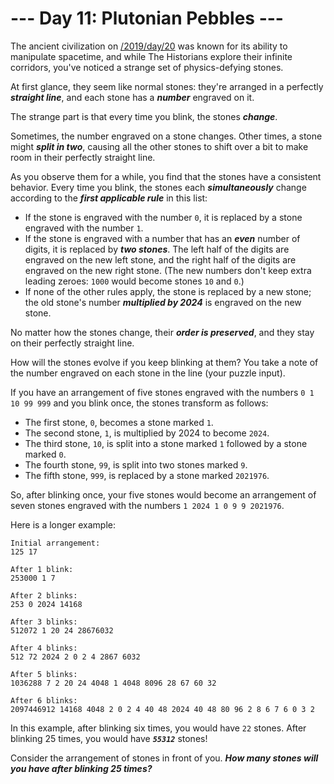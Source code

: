 # --- Day 11: Plutonian Pebbles ---

The ancient civilization on [/2019/day/20](Pluto) was known for its ability to manipulate spacetime, and while The Historians explore their infinite corridors, you've noticed a strange set of physics-defying stones.


At first glance, they seem like normal stones: they're arranged in a perfectly <em><b>straight line</b></em>, and each stone has a <em><b>number</b></em> engraved on it.


The strange part is that every time you <span title="No, they're not statues. Why do you ask?">blink</span>, the stones <em><b>change</b></em>.


Sometimes, the number engraved on a stone changes. Other times, a stone might <em><b>split in two</b></em>, causing all the other stones to shift over a bit to make room in their perfectly straight line.


As you observe them for a while, you find that the stones have a consistent behavior. Every time you blink, the stones each <em><b>simultaneously</b></em> change according to the <em><b>first applicable rule</b></em> in this list:


<ul>
<li>If the stone is engraved with the number <code>0</code>, it is replaced by a stone engraved with the number <code>1</code>.</li>
<li>If the stone is engraved with a number that has an <em><b>even</b></em> number of digits, it is replaced by <em><b>two stones</b></em>. The left half of the digits are engraved on the new left stone, and the right half of the digits are engraved on the new right stone. (The new numbers don't keep extra leading zeroes: <code>1000</code> would become stones <code>10</code> and <code>0</code>.)</li>
<li>If none of the other rules apply, the stone is replaced by a new stone; the old stone's number <em><b>multiplied by 2024</b></em> is engraved on the new stone.</li>
</ul>
No matter how the stones change, their <em><b>order is preserved</b></em>, and they stay on their perfectly straight line.


How will the stones evolve if you keep blinking at them? You take a note of the number engraved on each stone in the line (your puzzle input).


If you have an arrangement of five stones engraved with the numbers <code>0 1 10 99 999</code> and you blink once, the stones transform as follows:


<ul>
<li>The first stone, <code>0</code>, becomes a stone marked <code>1</code>.</li>
<li>The second stone, <code>1</code>, is multiplied by 2024 to become <code>2024</code>.</li>
<li>The third stone, <code>10</code>, is split into a stone marked <code>1</code> followed by a stone marked <code>0</code>.</li>
<li>The fourth stone, <code>99</code>, is split into two stones marked <code>9</code>.</li>
<li>The fifth stone, <code>999</code>, is replaced by a stone marked <code>2021976</code>.</li>
</ul>
So, after blinking once, your five stones would become an arrangement of seven stones engraved with the numbers <code>1 2024 1 0 9 9 2021976</code>.


Here is a longer example:


<pre><code>Initial arrangement:
125 17

After 1 blink:
253000 1 7

After 2 blinks:
253 0 2024 14168

After 3 blinks:
512072 1 20 24 28676032

After 4 blinks:
512 72 2024 2 0 2 4 2867 6032

After 5 blinks:
1036288 7 2 20 24 4048 1 4048 8096 28 67 60 32

After 6 blinks:
2097446912 14168 4048 2 0 2 4 40 48 2024 40 48 80 96 2 8 6 7 6 0 3 2
</code></pre>
In this example, after blinking six times, you would have <code>22</code> stones. After blinking 25 times, you would have <code><em><b>55312</b></em></code> stones!


Consider the arrangement of stones in front of you. <em><b>How many stones will you have after blinking 25 times?</b></em>


